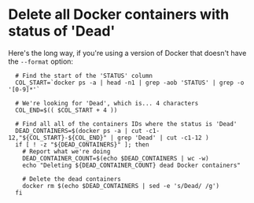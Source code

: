 Delete all Docker containers with status of 'Dead'
==================================================

Here's the long way, if you're using a version of Docker that doesn't have the `--format` option:

      # Find the start of the 'STATUS' column
      COL_START=`docker ps -a | head -n1 | grep -aob 'STATUS' | grep -o '[0-9]*'`
      
      # We're looking for 'Dead', which is... 4 characters
      COL_END=$(( $COL_START + 4 ))
      
      # Find all all of the containers IDs where the status is 'Dead'
      DEAD_CONTAINERS=$(docker ps -a | cut -c1-12,"${COL_START}-${COL_END}" | grep 'Dead' | cut -c1-12 )
      if [ ! -z "${DEAD_CONTAINERS}" ]; then
        # Report what we're doing
        DEAD_CONTAINER_COUNT=$(echo $DEAD_CONTAINERS | wc -w)
        echo "Deleting ${DEAD_CONTAINER_COUNT} dead Docker containers"
      
        # Delete the dead containers
        docker rm $(echo $DEAD_CONTAINERS | sed -e 's/Dead/ /g')
      fi
